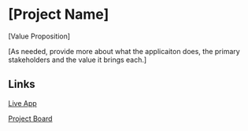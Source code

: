 # [Project Name]

[Value Proposition]

[As needed, provide more about what the applicaiton does, the primary stakeholders and the value it brings each.]

## Links

[Live App](https://repl.it)

[Project Board](https://github.com/jlyst/101-project-template/projects/1)

